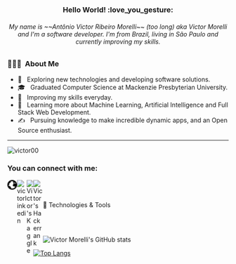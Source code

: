 
<h3 align="center"> Hello World!  :love_you_gesture: </h1>
<h6 align="center"> My name is ~~Antônio Victor Ribeiro Morelli~~ (too long) aka Victor Morelli and I'm a software developer. I'm from Brazil, living in São Paulo and currently improving my skills.</h1>

<h3> 👨🏻‍💻 &nbsp;About Me </h3>

- 🤔 &nbsp; Exploring new technologies and developing software solutions.
- 🎓 &nbsp; Graduated Computer Science at Mackenzie Presbyterian University.
- 💼 &nbsp; Improving my skills everyday.
- 🌱 &nbsp; Learning more about Machine Learning, Artificial Intelligence and Full Stack Web Development.
- ✍️ &nbsp; Pursuing knowledge to make incredible dynamic apps, and an Open Source enthusiast.

---------------------------------------------------------------------------------------------------------------------------------------------------------------------------------
<p align="left"> <img src="https://komarev.com/ghpvc/?username=victor00" alt="victor00" /> </p>


### You can connect with me:

<p>
  <a href="https://github.com/victor00">
    <img align="left" alt="victor00github" width="22px" src= "https://raw.githubusercontent.com/iconic/open-iconic/master/svg/globe.svg" style="max-width:100%;">
  </a>
  <a href="https://www.linkedin.com/in/avictor-ribeiro-morelli/">
    <img align="left" alt="victorlinkedin" width="22px" src= "https://camo.githubusercontent.com/d659d2bac00c01b42bffbae84bdc121e828b8fecd5b4949ffa2575f5d9e4a371/68747470733a2f2f63646e2e6a7364656c6976722e6e65742f6e706d2f73696d706c652d69636f6e734076332f69636f6e732f6c696e6b6564696e2e737667" style="max-width:100%;">
  </a>
  <a href="https://www.kaggle.com/avrmvictor00">
    <img align="left" alt="Victor's Kaggle" width="15px" src="https://cdn.jsdelivr.net/npm/simple-icons@3.1.0/icons/kaggle.svg" />
  </a>
  <a href="https://www.hackerrank.com/victormorelli6">
    <img align="left" alt="Victor's Hackerrank" width="22px" src="https://cdn.jsdelivr.net/npm/simple-icons@v3/icons/hackerrank.svg" />
  </a>
</p>

<br><br>

🔧 Technologies & Tools


<br><br>





![Victor Morelli's GitHub stats](https://github-readme-stats.vercel.app/api?username=victor00&show_icons=true&theme=vision-friendly-dark)

[![Top Langs](https://github-readme-stats.vercel.app/api/top-langs/?username=victor00&langs_count=10&layout=compact)](https://github.com/victor00/github-readme-stats)


